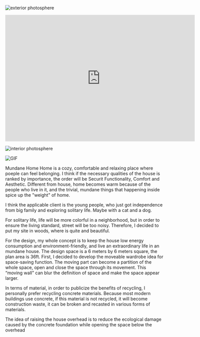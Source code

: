 ![exterior photosphere](https://user-images.githubusercontent.com/90487022/135545006-c8a2e767-bcf3-491d-80f1-f63aa20c228a.jpg)

<iframe width="600" height="400" allowfullscreen style="border-style:none;" src="https://cdn.pannellum.org/2.5/pannellum.htm#panorama=https%3A//i.loli.net/2021/10/01/Z7kEy3b8XAqSWeY.jpg&autoLoad=true"></iframe>

![interior photosphere](https://user-images.githubusercontent.com/90487022/135545043-ea5d56f0-ef57-46b3-a856-65cb49405854.jpg)

![GIF](https://user-images.githubusercontent.com/90487022/135545070-019d4255-56d5-40a4-8999-674109f8624e.gif)

Mundane Home
Home is a cozy, comfortable and relaxing place where poeple can feel belonging. I think if the necessary qualities of the house is ranked by importance, the order will be Securit Functionality, Comfort and Aesthetic. Different from house, home becomes warm because of the people who live in it, and the trivial, mundane things that happening inside spice up the "weight" of home. 

I think the applicable client is the young people, who just got independence from big family and exploring solitary life. Maybe with a cat and a dog.

For solitary life, life will be more colorful in a neighborhood, but in order to ensure the living standard, street will be too noisy. Therefore, I decided to put my site in woods, where is quite and beautiful.

For the design, my whole concept is to keep the house low energy consumption and environment-friendly, and live an extraordinary life in an mundane house. The design space is a 6 meters by 6 meters square, the plan area is 36ft. First, I decided to develop the moveable wardrobe idea for space-saving function. The moving part can become a partition of the whole space, open and close the space through its movement. This “moving wall” can blur the definition of space and make the space appear larger.

In terms of material, in order to publicize the benefits of recycling, I personally prefer recycling concrete materials. Because most modern buildings use concrete, if this material is not recycled, it will become construction waste, it can be broken and recasted in various forms of materials.

The idea of raising the house overhead is to reduce the ecological damage caused by the concrete foundation while opening the space below the overhead
